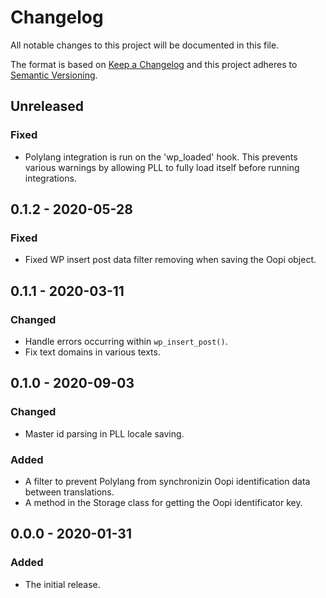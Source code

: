 # Changelog
All notable changes to this project will be documented in this file.

The format is based on [Keep a Changelog](http://keepachangelog.com/en/1.0.0/)
and this project adheres to [Semantic Versioning](http://semver.org/spec/v2.0.0.html).

## Unreleased

### Fixed
- Polylang integration is run on the 'wp_loaded' hook. This prevents various warnings by allowing PLL to fully load itself before running integrations.

## 0.1.2 - 2020-05-28

### Fixed
- Fixed WP insert post data filter removing when saving the Oopi object.

## 0.1.1 - 2020-03-11

### Changed
- Handle errors occurring within `wp_insert_post()`.
- Fix text domains in various texts.

## 0.1.0 - 2020-09-03

### Changed
- Master id parsing in PLL locale saving.

### Added
- A filter to prevent Polylang from synchronizin Oopi identification data between translations.
- A method in the Storage class for getting the Oopi identificator key.

## 0.0.0 - 2020-01-31

### Added
- The initial release.
